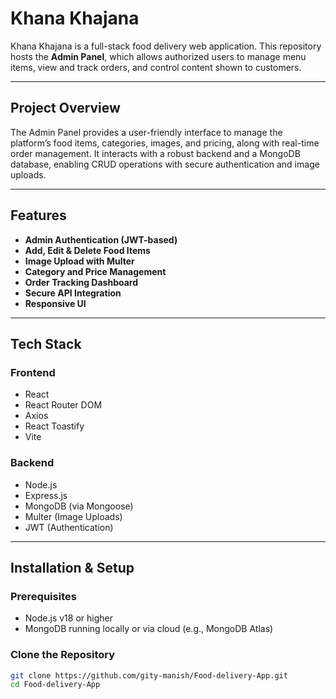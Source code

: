 # Khana Khajana 

Khana Khajana is a full-stack food delivery web application. This repository hosts the **Admin Panel**, which allows authorized users to manage menu items, view and track orders, and control content shown to customers.

---

## Project Overview

The Admin Panel provides a user-friendly interface to manage the platform’s food items, categories, images, and pricing, along with real-time order management. It interacts with a robust backend and a MongoDB database, enabling CRUD operations with secure authentication and image uploads.

---

## Features

- **Admin Authentication (JWT-based)**
- **Add, Edit & Delete Food Items**
- **Image Upload with Multer**
- **Category and Price Management**
- **Order Tracking Dashboard**
- **Secure API Integration**
- **Responsive UI**

---

## Tech Stack

### Frontend
- React
- React Router DOM
- Axios
- React Toastify
- Vite

### Backend
- Node.js
- Express.js
- MongoDB (via Mongoose)
- Multer (Image Uploads)
- JWT (Authentication)

---

## Installation & Setup

### Prerequisites
- Node.js v18 or higher
- MongoDB running locally or via cloud (e.g., MongoDB Atlas)

### Clone the Repository
```bash
git clone https://github.com/gity-manish/Food-delivery-App.git
cd Food-delivery-App


